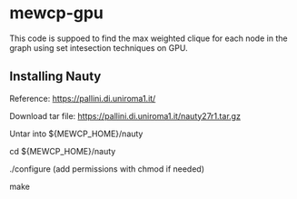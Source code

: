 # mewcp-gpu
This code is suppoed to find the max weighted clique for each node in the graph using set intesection techniques on GPU.

## Installing Nauty
Reference: https://pallini.di.uniroma1.it/

Download tar file: https://pallini.di.uniroma1.it/nauty27r1.tar.gz

Untar into ${MEWCP_HOME}/nauty

cd ${MEWCP_HOME}/nauty

./configure     (add permissions with chmod if needed) 

make
